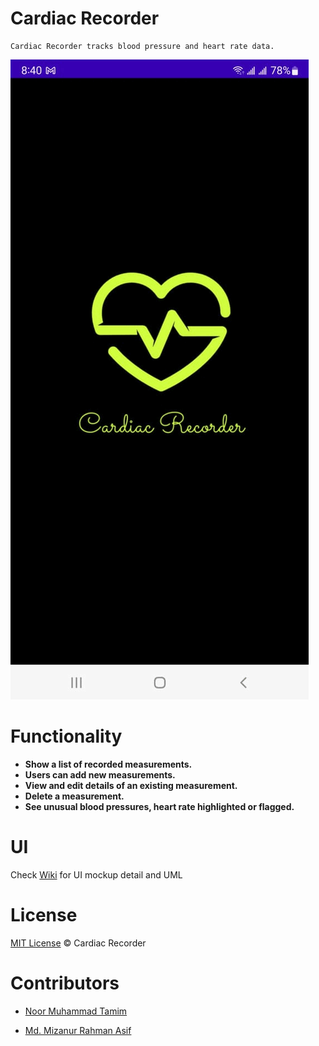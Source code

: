 # Cardiac Recorder

    Cardiac Recorder tracks blood pressure and heart rate data.

![error showing image](https://github.com/tamim87/CardiacRecorder2.0/blob/main/images/ui_mockup_final/ui_mockup_final.gif "UI Design Mockup")


# Functionality
* <b>Show a list of recorded measurements.</b>
* <b>Users can add new measurements.</b>
* <b>View and edit details of an existing measurement.</b>
* <b>Delete a measurement.</b>
* <b>See unusual blood pressures, heart rate highlighted or flagged.</b>


# UI
Check [Wiki](https://github.com/tamim87/CardiacRecorder2.0/wiki/UI-Design-Mockup) for UI mockup detail and UML


# License
[MIT License](https://github.com/tamim87/CardiacRecorder2.0/blob/main/LICENSE) © Cardiac Recorder


# Contributors
* [Noor Muhammad Tamim](https://github.com/tamim87)

* [Md. Mizanur Rahman Asif](https://github.com/mizanurasif)

